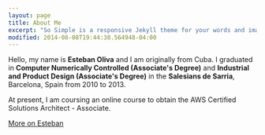 ```yaml
---
layout: page
title: About Me
excerpt: "So Simple is a responsive Jekyll theme for your words and images."
modified: 2014-08-08T19:44:38.564948-04:00
---
```


Hello, my name is **Esteban Oliva** and I am originally from Cuba. I graduated in **Computer Numerically Controlled (Associate's Degree)** and **Industrial and Product Design (Associate's Degree)** in the **Salesians de Sarria**, Barcelona, Spain from 2010 to 2013. 

At present, I am coursing an online course to obtain the AWS Certified Solutions Architect - Associate.
 

<a markdown="0" href="https://www.linkedin.com/in/esteban-oliva-76251958" class="btn">More on Esteban</a>

[^1]: Example: *domain.com/category-name/post-title*
